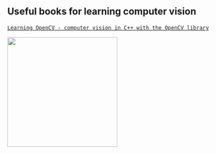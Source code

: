 ## Useful books for learning computer vision

[`Learning OpenCV - computer vision in C++ with the OpenCV library`](https://github.com/ValenQiu/Computer-Vision/blob/main/books/OpenCV-Computer%20Vision.pdf)

<img src="image/OpenCV-Computer Vision.png" width="250px">
